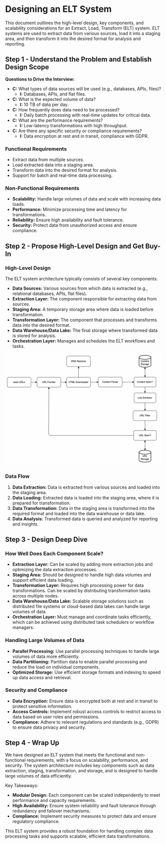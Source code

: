 # Designing an ELT System

This document outlines the high-level design, key components, and scalability considerations for an Extract, Load, Transform (ELT) system. ELT systems are used to extract data from various sources, load it into a staging area, and then transform it into the desired format for analysis and reporting.

## Step 1 - Understand the Problem and Establish Design Scope

**Questions to Drive the Interview:**
- **C:** What types of data sources will be used (e.g., databases, APIs, files)?
  - **I:** Databases, APIs, and flat files.
- **C:** What is the expected volume of data?
  - **I:** 10 TB of data per day.
- **C:** How frequently does data need to be processed?
  - **I:** Daily batch processing with real-time updates for critical data.
- **C:** What are the performance requirements?
  - **I:** Low-latency transformations with high throughput.
- **C:** Are there any specific security or compliance requirements?
  - **I:** Data encryption at rest and in transit, compliance with GDPR.

### Functional Requirements
- Extract data from multiple sources.
- Load extracted data into a staging area.
- Transform data into the desired format for analysis.
- Support for batch and real-time data processing.

### Non-Functional Requirements
- **Scalability:** Handle large volumes of data and scale with increasing data loads.
- **Performance:** Minimize processing time and latency for transformations.
- **Reliability:** Ensure high availability and fault tolerance.
- **Security:** Protect data from unauthorized access and ensure compliance.

## Step 2 - Propose High-Level Design and Get Buy-In

### High-Level Design

The ELT system architecture typically consists of several key components:

- **Data Sources:** Various sources from which data is extracted (e.g., relational databases, APIs, flat files).
- **Extraction Layer:** The component responsible for extracting data from sources.
- **Staging Area:** A temporary storage area where data is loaded before transformation.
- **Transformation Layer:** The component that processes and transforms data into the desired format.
- **Data Warehouse/Data Lake:** The final storage where transformed data is stored for analysis.
- **Orchestration Layer:** Manages and schedules the ELT workflows and tasks.

![High-Level Design](images/high-level-design.png)

### Data Flow
1. **Data Extraction:** Data is extracted from various sources and loaded into the staging area.
2. **Data Loading:** Extracted data is loaded into the staging area, where it is prepared for transformation.
3. **Data Transformation:** Data in the staging area is transformed into the required format and loaded into the data warehouse or data lake.
4. **Data Analysis:** Transformed data is queried and analyzed for reporting and insights.

## Step 3 - Design Deep Dive

### How Well Does Each Component Scale?
- **Extraction Layer:** Can be scaled by adding more extraction jobs and optimizing the data extraction processes.
- **Staging Area:** Should be designed to handle high data volumes and support efficient data loading.
- **Transformation Layer:** Requires high processing power for data transformations. Can be scaled by distributing transformation tasks across multiple nodes.
- **Data Warehouse/Data Lake:** Scalable storage solutions such as distributed file systems or cloud-based data lakes can handle large volumes of data.
- **Orchestration Layer:** Must manage and coordinate tasks efficiently, which can be achieved using distributed task schedulers or workflow managers.

### Handling Large Volumes of Data
- **Parallel Processing:** Use parallel processing techniques to handle large volumes of data more efficiently.
- **Data Partitioning:** Partition data to enable parallel processing and reduce the load on individual components.
- **Optimized Storage:** Use efficient storage formats and indexing to speed up data access and retrieval.

### Security and Compliance
- **Data Encryption:** Ensure data is encrypted both at rest and in transit to protect sensitive information.
- **Access Controls:** Implement robust access controls to restrict access to data based on user roles and permissions.
- **Compliance:** Adhere to relevant regulations and standards (e.g., GDPR) to ensure data privacy and security.

## Step 4 - Wrap Up

We have designed an ELT system that meets the functional and non-functional requirements, with a focus on scalability, performance, and security. The system architecture includes key components such as data extraction, staging, transformation, and storage, and is designed to handle large volumes of data efficiently.

Key Takeaways:
- **Modular Design:** Each component can be scaled independently to meet performance and capacity requirements.
- **High Availability:** Ensure system reliability and fault tolerance through redundancy and failover mechanisms.
- **Compliance:** Implement security measures to protect data and ensure regulatory compliance.

This ELT system provides a robust foundation for handling complex data processing tasks and supports scalable, efficient data transformations.
